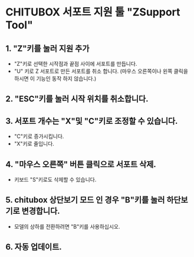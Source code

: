# CHITUBOX 서포트 지원 툴 "ZSupport Tool"

## 1. "Z"키를 눌러 지원 추가
- "Z"키로 선택한 시작점과 끝점 사이에 서포트를 만듭니다.
- "U" 키로 Z 서포트로 만든 서포트를 취소 합니다. (마우스 오른쪽이나 왼쪽 클릭을 하시면 이 기능인 동작 하지 않습니다.)

## 2. "ESC"키를 눌러 시작 위치를 취소합니다.

## 3. 서포트 개수는 "X"및 "C"키로 조정할 수 있습니다.
- "C"키로 증가시킵니다.
- "X"키로 줄입니다.

## 4. "마우스 오른쪽" 버튼 클릭으로 서포트 삭제.
- 키보드 "S"키로도 삭제할 수 있습니다.

## 5. chitubox 상단보기 모드 인 경우 "B"키를 눌러 하단보기로 변경합니다.
- 모델의 상하를 전환하려면 "B"키를 사용하십시오.

## 6. 자동 업데이트.

